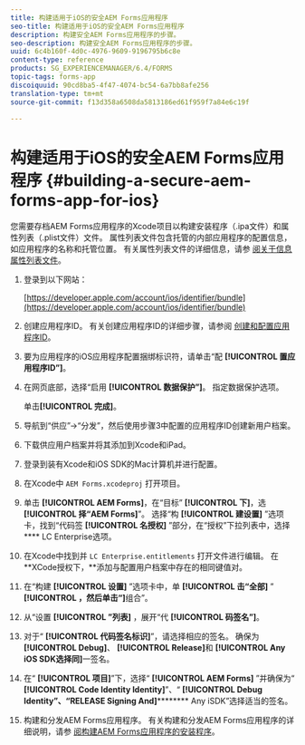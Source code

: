 ```yaml
---
title: 构建适用于iOS的安全AEM Forms应用程序
seo-title: 构建适用于iOS的安全AEM Forms应用程序
description: 构建安全AEM Forms应用程序的步骤。
seo-description: 构建安全AEM Forms应用程序的步骤。
uuid: 6c4b160f-4d0c-4976-9609-9196795b6c8e
content-type: reference
products: SG_EXPERIENCEMANAGER/6.4/FORMS
topic-tags: forms-app
discoiquuid: 90cd8ba5-4f47-4074-bc54-6a7bb8afe256
translation-type: tm+mt
source-git-commit: f13d358a6508da5813186ed61f959f7a84e6c19f

---
```



# 构建适用于iOS的安全AEM Forms应用程序 {#building-a-secure-aem-forms-app-for-ios}

您需要存档AEM Forms应用程序的Xcode项目以构建安装程序（.ipa文件）和属性列表（.plist文件）文件。 属性列表文件包含托管的内部应用程序的配置信息，如应用程序的名称和托管位置。 有关属性列表文件的详细信息，请参 [阅关于信息属性列表文件](https://developer.apple.com/library/ios/#documentation/general/Reference/InfoPlistKeyReference/Articles/AboutInformationPropertyListFiles.html)。

1. 登录到以下网站：

   [https://developer.apple.com/account/ios/identifier/bundle](https://developer.apple.com/account/ios/identifier/bundle)

1. 创建应用程序ID。 有关创建应用程序ID的详细步骤，请参阅 [创建和配置应用程序ID](https://developer.apple.com/library/ios/documentation/IDEs/Conceptual/AppDistributionGuide/MaintainingProfiles/MaintainingProfiles.html)。
1. 要为应用程序的iOS应用程序配置捆绑标识符，请单击“配 **[!UICONTROL 置应用程序ID”]**。
1. 在网页底部，选择“启用 **[!UICONTROL 数据保护”]**。 指定数据保护选项。

   单击&#x200B;**[!UICONTROL 完成]**。

1. 导航到“供应”->“分发”，然后使用步骤3中配置的应用程序ID创建新用户档案。
1. 下载供应用户档案并将其添加到Xcode和iPad。
1. 登录到装有Xcode和iOS SDK的Mac计算机并进行配置。
1. 在Xcode中 `AEM Forms.xcodeproj` 打开项目。
1. 单击 **[!UICONTROL AEM Forms]**，在“目标” **[!UICONTROL 下]**，选 **[!UICONTROL 择“AEM Forms]**”。 选择“构 **[!UICONTROL 建设置]** ”选项卡，找到“代码签 **[!UICONTROL 名授权]** ”部分，在“授权”下拉列表中，选择 **** LC Enterprise选项。
1. 在Xcode中找到并 `LC Enterprise.entitlements` 打开文件进行编辑。 在**XCode授权下，**添加与配置用户档案中存在的相同键值对。
1. 在“构建 **[!UICONTROL 设置]** ”选项卡中，单 **[!UICONTROL 击“全部]** ” **[!UICONTROL ，然后单击“]**&#x200B;组合”。
1. 从“设置 **[!UICONTROL ”列表]** ，展开“代 **[!UICONTROL 码签名”]**。
1. 对于“ **[!UICONTROL 代码签名标识]**”，请选择相应的签名。 确保为 **[!UICONTROL Debug]**、 **[!UICONTROL Release]**&#x200B;和 **[!UICONTROL Any iOS SDK选择同]**&#x200B;一签名。
1. 在“ **[!UICONTROL 项目]**”下，选择“ **[!UICONTROL AEM Forms]** ”并确保为“ **[!UICONTROL Code Identity Identity]**”、“ **[!UICONTROL Debug Identity”、“RELEASE Signing And]********** Any iSDK”选择适当的签名。
1. 构建和分发AEM Forms应用程序。 有关构建和分发AEM Forms应用程序的详细说明，请参 [阅构建AEM Forms应用程序的安装程序](/help/forms/using/setup-xcode-project-build-installer.md#main-pars-text-12)。
